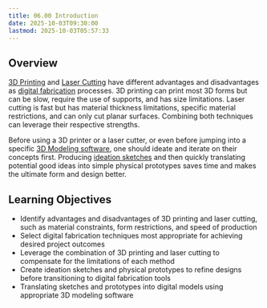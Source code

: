 ```yaml
---
title: 06.00 Introduction
date: 2025-10-03T09:30:00
lastmod: 2025-10-03T05:57:33
---
```


## Overview

[3D Printing](../../../../digital-fabrication/3d-printing/3d-printing.md) and [Laser Cutting](../../../../digital-fabrication/laser-cutting/laser-cutting.md) have different advantages and disadvantages as [digital fabrication](../../../../digital-fabrication/digital-fabrication.md) processes. 3D printing can print most 3D forms but can be slow, require the use of supports, and has size limitations. Laser cutting is fast but has material thickness limitations, specific material restrictions, and can only cut planar surfaces. Combining both techniques can leverage their respective strengths.

Before using a 3D printer or a laser cutter, or even before jumping into a specific [3D Modeling software](../../../../3d-modeling/3d-modeling-software.md), one should ideate and iterate on their concepts first. Producing [ideation sketches](../../../../drawing/ideation-sketches.md) and then quickly translating potential good ideas into simple physical prototypes saves time and makes the ultimate form and design better.

## Learning Objectives

- Identify advantages and disadvantages of 3D printing and laser cutting, such as material constraints, form restrictions, and speed of production
- Select digital fabrication techniques most appropriate for achieving desired project outcomes
- Leverage the combination of 3D printing and laser cutting to compensate for the limitations of each method
- Create ideation sketches and physical prototypes to refine designs before transitioning to digital fabrication tools
- Translating sketches and prototypes into digital models using appropriate 3D modeling software
